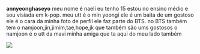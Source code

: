 **annyeonghaseyo**
meu nome é naelí eu tenho 15 estou no ensino médio e sou visiada em k-pop.
meu utt é o min yoongi ele é um baita de um gostoso ele é o cara da minha foto de perfil ele faz parte do BTS.
no BTS também tem o namjoon,jin,jimim,tae,hope,jk que também são ums gostosos o namjoon é o utt da mavi minha amiga que ta aqui do meu lado também 



![](https://media1.tenor.com/m/4LvoU_jL-2IAAAAC/kim-taehyung.gif)
